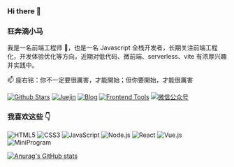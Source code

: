 ### Hi there 👋

### 狂奔滴小马

我是一名前端工程师 🌱，也是一名 Javascript 全栈开发者，长期关注前端工程化，开发体验优化等方向，近期对低代码、微前端、serverless、vite 有浓厚兴趣并实践中。

📫 座右铭：你不一定要很厲害，才能開始；但你要開始，才能很厲害

[![Github Stars](https://img.shields.io/github/stars/maqi1520?color=2da44e&label=Github%20Star&logo=github)](https://github.com/maqi1520)
[![Juejin](https://img.shields.io/badge/dynamic/json?color=1e80ff&label=稀土掘金&logo=bytedance&logoColor=white&query=%24.data.follower_count&url=https%3A%2F%2Fapi.juejin.cn%2Fuser_api%2Fv1%2Fuser%2Fget%3Fuser_id%3D2189882895384093)](https://juejin.cn/user/2189882895384093)
[![Blog](https://img.shields.io/badge/-maqib.cn-0ea5e9?logo=Bloglovin&logoColor=white&label=博客)](https://maqib.cn/)
[![Frontend Tools](https://img.shields.io/badge/-runjs.cool-6366f1?logo=Textpattern&logoColor=white&label=前端工具)](https://runjs.cool/)
[![微信公众号](https://img.shields.io/badge/-JS酷-07c160?logo=wechat&logoColor=white&label=公众号)](https://open.weixin.qq.com/qr/code?username=runjs-cool)



  
</p>

### 我喜欢这些 :point_down:  

<p>

![HTML5](https://img.shields.io/badge/-HTML5-E34F26?logo=html5&logoColor=white)
![CSS3](https://img.shields.io/badge/-CSS3-1572B6?logo=css3&logoColor=white)
![JavaScript](https://img.shields.io/badge/-JavaScript-4e4e4e?logo=javascript&logoColor=#F7DF1E)
![Node.js](https://img.shields.io/badge/-Node.js-339933?logo=node.js&logoColor=white)
![React](https://img.shields.io/badge/-React-20232a?logo=react&logoColor=61dafb)
![Vue.js](https://img.shields.io/badge/-Vue.js-42b883?logo=vue.js&logoColor=white)
![MiniProgram](https://img.shields.io/badge/-MiniProgram-4e4e4e?logo=wechat&logoColor=07c160)

</p>
  
[![Anurag's GitHub stats](https://github-readme-stats.vercel.app/api?username=maqi1520)](https://github.com/anuraghazra/github-readme-stats)
